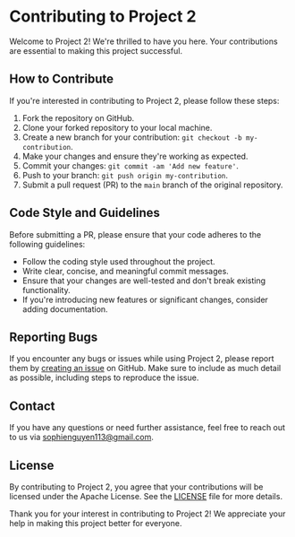 # Contributing to Project 2

Welcome to Project 2! We're thrilled to have you here. Your contributions are essential to making this project successful.

## How to Contribute

If you're interested in contributing to Project 2, please follow these steps:

1. Fork the repository on GitHub.
2. Clone your forked repository to your local machine.
3. Create a new branch for your contribution: `git checkout -b my-contribution`.
4. Make your changes and ensure they're working as expected.
5. Commit your changes: `git commit -am 'Add new feature'`.
6. Push to your branch: `git push origin my-contribution`.
7. Submit a pull request (PR) to the `main` branch of the original repository.

## Code Style and Guidelines

Before submitting a PR, please ensure that your code adheres to the following guidelines:

- Follow the coding style used throughout the project.
- Write clear, concise, and meaningful commit messages.
- Ensure that your changes are well-tested and don't break existing functionality.
- If you're introducing new features or significant changes, consider adding documentation.

## Reporting Bugs

If you encounter any bugs or issues while using Project 2, please report them by [creating an issue](https://github.com/Web-Programming-Team-14/project2/issues) on GitHub. Make sure to include as much detail as possible, including steps to reproduce the issue.

## Contact

If you have any questions or need further assistance, feel free to reach out to us via sophienguyen113@gmail.com.

## License

By contributing to Project 2, you agree that your contributions will be licensed under the Apache License. See the [LICENSE](https://github.com/Web-Programming-Team-14/project2/blob/main/LICENSE) file for more details.

Thank you for your interest in contributing to Project 2! We appreciate your help in making this project better for everyone.
